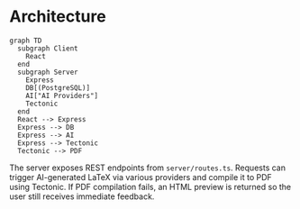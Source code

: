 # Architecture

```mermaid
graph TD
  subgraph Client
    React
  end
  subgraph Server
    Express
    DB[(PostgreSQL)]
    AI["AI Providers"]
    Tectonic
  end
  React --> Express
  Express --> DB
  Express --> AI
  Express --> Tectonic
  Tectonic --> PDF
```

The server exposes REST endpoints from `server/routes.ts`. Requests can trigger AI-generated LaTeX via various providers and compile it to PDF using Tectonic. If PDF compilation fails, an HTML preview is returned so the user still receives immediate feedback.

